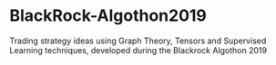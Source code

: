 # BlackRock-Algothon2019
Trading strategy ideas using Graph Theory, Tensors and Supervised Learning techniques, developed during the Blackrock Algothon 2019
